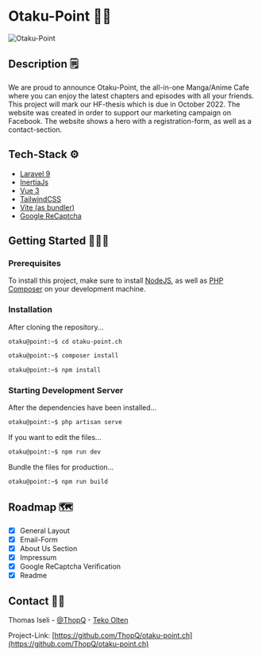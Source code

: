 # Otaku-Point 🍥🎑

![Otaku-Point](https://scontent.fbsl1-1.fna.fbcdn.net/v/t39.30808-6/291314700_105511712220511_6456701951218146059_n.png?stp=dst-png_p403x403&_nc_cat=110&ccb=1-7&_nc_sid=e3f864&_nc_ohc=MQBS4gxi_1AAX9m2lXd&_nc_ht=scontent.fbsl1-1.fna&oh=00_AT_rKS3V8U-Bm9aIOBipDiCHqViulKXmu0G6vsNkSAEmrw&oe=62D05FB3)

## Description 🗒️

We are proud to announce Otaku-Point, the all-in-one Manga/Anime Cafe where you can enjoy the latest chapters and episodes with all your friends. This project will mark our HF-thesis which is due in October 2022.
The website was created in order to support our marketing campaign on Facebook. The website shows a hero with a registration-form, as well as a contact-section.

## Tech-Stack ⚙️

-   [Laravel 9](https://www.laravel.com)
-   [InertiaJs](https://inertiajs.com/)
-   [Vue 3](https://vuejs.org/)
-   [TailwindCSS](https://tailwindcss.com/)
-   [Vite (as bundler)](https://vitejs.dev/)
-   [Google ReCaptcha](https://www.google.com/recaptcha/about/)

## Getting Started 👨🏽‍💻

### Prerequisites

To install this project, make sure to install [NodeJS](https://nodejs.org/en/), as well as [PHP Composer](https://getcomposer.org/) on your development machine.

### Installation

After cloning the repository...

```sh
otaku@point:~$ cd otaku-point.ch

otaku@point:~$ composer install

otaku@point:~$ npm install
```

### Starting Development Server

After the dependencies have been installed...

```sh
otaku@point:~$ php artisan serve
```

If you want to edit the files...

```sh
otaku@point:~$ npm run dev
```

Bundle the files for production...

```sh
otaku@point:~$ npm run build
```

## Roadmap 🗺️

-   [x] General Layout
-   [x] Email-Form
-   [x] About Us Section
-   [x] Impressum
-   [x] Google ReCaptcha Verification
-   [x] Readme

## Contact 🧑🏽

Thomas Iseli - [@ThopQ](https://twitter.com/ThopQ) - [Teko Olten](https://teko.ch)

Project-Link: [https://github.com/ThopQ/otaku-point.ch](https://github.com/ThopQ/otaku-point.ch)
